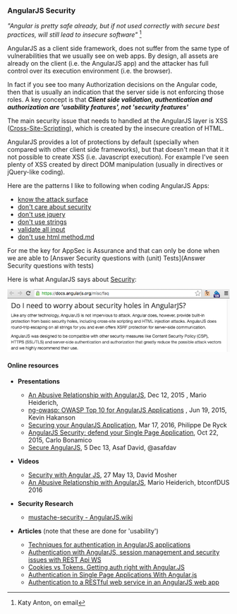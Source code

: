 ### AngularJS Security

_"Angular is pretty safe already, but if not used correctly with secure  best practices, will still lead to insecure software"_ [^angular-quote]

AngularJS as a client side framework, does not suffer from the same type of vulnerabilities that we usually see on web apps. By design, all assets are already on the client (i.e. the AngularJS app) and the attacker has full control over its execution environment (i.e. the browser).

In fact if you see too many Authorization decisions on the Angular code, then that is usually an indication that the server side is not enforcing those roles. A key concept is that **_Client side validation, authentication and authorization are 'usability features', not 'security features'_**

The main security issue that needs to handled at the AngularJS layer is XSS ([Cross-Site-Scripting](https://www.owasp.org/index.php/Cross-site_Scripting_(XSS))), which is created by the insecure creation of HTML.

AngularJS provides a lot of protections by default (specially when compared with other client side frameworks), but that doesn't mean that it it not possible to create XSS (i.e. Javascript execution). For example I've seen plenty of XSS created by direct DOM manipulation (usually in directives or jQuery-like coding).

Here are the patterns I like to following when coding AngularJS Apps:

- [know the attack surface](x.Pattern-known-the-attack-surface.md)
- [don't care about security](x.Pattern-dont-care-about-security.md)
- [don't use jquery](x.Pattern-dont-use-jquery.md)
- [don't use strings](x.Pattern-dont-use-strings.md)
- [validate all input](x.Pattern-validate-all-input.md)
- [don't use html method.md](x.Pattern-dont-use-html-method.md)

For me the key for AppSec is Assurance and that can only be done when we are able to [Answer Security questions with (unit) Tests](Answer Security questions with tests)

Here is what AngularJS says about [Security](https://docs.angularjs.org/misc/faq):

![image](images/97ca0cac-3716-11e6-89aa-0ea98f97fc8c.png)

[^angular-quote]: Katy Anton, on email


#### Online resources

  - **Presentations**    
    - [An Abusive Relationship with AngularJS](http://www.slideshare.net/x00mario/an-abusive-relationship-with-angularjs), Dec 12, 2015 , Mario Heiderich,
    - [ng-owasp: OWASP Top 10 for AngularJS Applications](http://www.slideshare.net/kevinhakanson/ng-owasp-ndc?qid=32cb7bc9-0c19-43bd-b225-a55dfcfb038) , Jun 19, 2015, Kevin Hakanson
    - [Securing your AngularJS Application](http://www.slideshare.net/PhilippeDeRyck/securing-your-angularjs-application), Mar 17, 2016, Philippe De Ryck
    - [AngularJS Security: defend your Single Page Application](http://www.slideshare.net/carlo.bonamico/angularjs-security-defend-your-single-page-application), Oct 22, 2015, Carlo Bonamico
    - [Secure AngularJS](https://docs.google.com/presentation/d/1347saovLLeQ9y-WRElKXg26fHNGnbrUFhft_2m4rOwc/edit#slide=id.p), 5 Dec 13, Asaf David, @asafdav

  - **Videos**
    - [Security with Angular JS](https://www.youtube.com/watch?v=18ifoT-Id54), 27 May 13, David Mosher
    - [An Abusive Relationship with AngularJS](https://vimeo.com/165951806), Mario Heiderich, btconfDUS 2016  

  - **Security Research**
      - [mustache-security - AngularJS.wiki](https://code.google.com/archive/p/mustache-security/wikis/AngularJS.wiki)

  - **Articles** (note that these are done for 'usability')
    - [Techniques for authentication in AngularJS applications](https://medium.com/opinionated-angularjs/techniques-for-authentication-in-angularjs-applications-7bbf0346acec)
    - [Authentication with AngularJS, session management and security issues with REST Api WS](http://stackoverflow.com/questions/20870386/authentication-with-angularjs-session-management-and-security-issues-with-rest)
    - [Cookies vs Tokens. Getting auth right with Angular.JS](https://auth0.com/blog/2014/01/07/angularjs-authentication-with-cookies-vs-token/)
    - [Authentication in Single Page Applications With Angular.js](http://frederiknakstad.com/2013/01/21/authentication-in-single-page-applications-with-angular-js/)
    - [Authentication to a RESTful web service in an AngularJS web app](http://blog.brunoscopelliti.com/authentication-to-a-restful-web-service-in-an-angularjs-web-app/)
